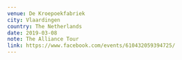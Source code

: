```yaml
---
venue: De Kroepoekfabriek
city: Vlaardingen
country: The Netherlands
date: 2019-03-08
note: The Alliance Tour
link: https://www.facebook.com/events/610432059394725/
---
```


